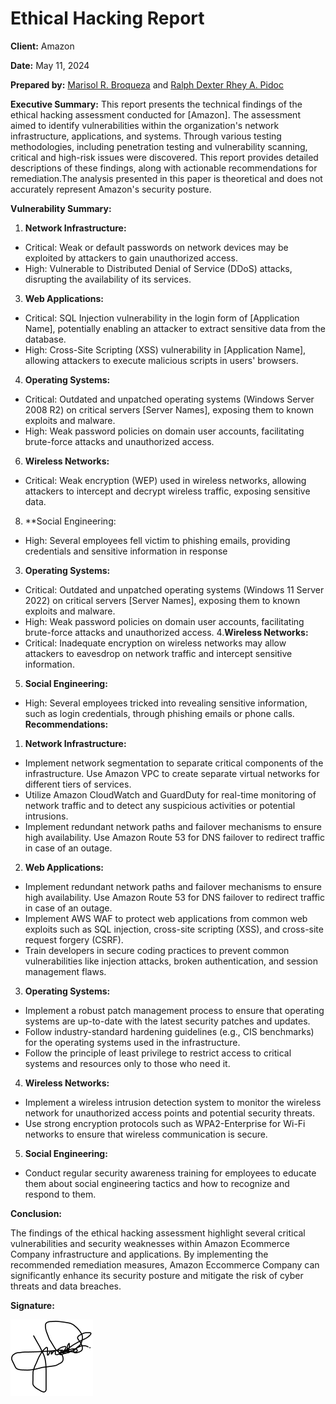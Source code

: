 # Ethical Hacking Report 

**Client:** Amazon

**Date:** May 11, 2024

**Prepared by:** [Marisol R. Broqueza](https://www.facebook.com/marisol.broqueza)  and [Ralph Dexter Rhey A. Pidoc](https://www.facebook.com/dexterpidoc)


**Executive Summary:** This report presents the technical findings of the ethical hacking assessment 
conducted for [Amazon]. The assessment aimed to identify vulnerabilities within the 
organization's network infrastructure, applications, and systems. Through various testing methodologies, 
including penetration testing and vulnerability scanning, critical and high-risk issues were discovered. 
This report provides detailed descriptions of these findings, along with actionable recommendations for 
remediation.The analysis presented in this paper is theoretical and does not accurately represent Amazon's security posture. 

**Vulnerability Summary:**


1. **Network Infrastructure:**
* Critical: Weak or default passwords on network devices may be exploited by attackers to gain unauthorized access.
* High: Vulnerable to Distributed Denial of Service (DDoS) attacks, disrupting the availability of its services.

3. **Web Applications:**
* Critical: SQL Injection vulnerability in the login form of [Application Name], potentially 
  enabling an attacker to extract sensitive data from the database.
* High: Cross-Site Scripting (XSS) vulnerability in [Application Name], allowing attackers to 
  execute malicious scripts in users' browsers.

4. **Operating Systems:**
* Critical: Outdated and unpatched operating systems (Windows Server 2008 R2) on 
  critical servers [Server Names], exposing them to known exploits and malware.
* High: Weak password policies on domain user accounts, facilitating brute-force attacks 
  and unauthorized access.

6. **Wireless Networks:**
* Critical: Weak encryption (WEP) used in wireless networks, allowing attackers to 
  intercept and decrypt wireless traffic, exposing sensitive data.
8. **Social Engineering:
* High: Several employees fell victim to phishing emails, providing credentials and 
  sensitive information in response

3. **Operating Systems:**
* Critical: Outdated and unpatched operating systems (Windows 11 Server 2022) on 
  critical servers [Server Names], exposing them to known exploits and malware.
* High: Weak password policies on domain user accounts, facilitating brute-force attacks 
  and unauthorized access.
4.**Wireless Networks:**
* Critical: Inadequate encryption on wireless networks may allow attackers
  to eavesdrop on network traffic and intercept sensitive information.
5. **Social Engineering:**
* High: Several employees tricked into revealing sensitive information, such as login
      credentials, through phishing emails or phone calls.
**Recommendations:**
1.  **Network Infrastructure:**
* Implement network segmentation to separate critical components of the infrastructure.
  Use Amazon VPC to create separate virtual networks for different tiers of services.
* Utilize Amazon CloudWatch and GuardDuty for real-time monitoring of network traffic and to
  detect any suspicious activities or potential intrusions.
* Implement redundant network paths and failover mechanisms to ensure high availability.
  Use Amazon Route 53 for DNS failover to redirect traffic in case of an outage.
2. **Web Applications:**
* Implement redundant network paths and failover mechanisms to ensure high availability.
  Use Amazon Route 53 for DNS failover to redirect traffic in case of an outage.
* Implement AWS WAF to protect web applications from common web exploits such as SQL injection,
  cross-site scripting (XSS), and cross-site request forgery (CSRF).
* Train developers in secure coding practices to prevent common vulnerabilities like injection attacks,
  broken authentication, and session management flaws.
3. **Operating Systems:**
* Implement a robust patch management process to ensure that operating systems are up-to-date with
  the latest security patches and updates.
* Follow industry-standard hardening guidelines (e.g., CIS benchmarks) for the operating systems used in the infrastructure.
* Follow the principle of least privilege to restrict access to critical systems and resources only to those who need it.
4. **Wireless Networks:**
* Implement a wireless intrusion detection system to monitor the wireless network for unauthorized
  access points and potential security threats.
* Use strong encryption protocols such as WPA2-Enterprise for Wi-Fi networks to ensure that
  wireless communication is secure.
5. **Social Engineering:**
* Conduct regular security awareness training for employees to educate
  them about social engineering tactics and how to recognize and respond to them.

  
**Conclusion:**

The findings of the ethical hacking assessment highlight several critical vulnerabilities and 
security weaknesses within Amazon Ecommerce Company infrastructure and applications. By implementing the 
recommended remediation measures, Amazon Eccommerce Company can significantly enhance its security posture and 
mitigate the risk of cyber threats and data breaches.


**Signature:** 

![Signature](signature.png)
